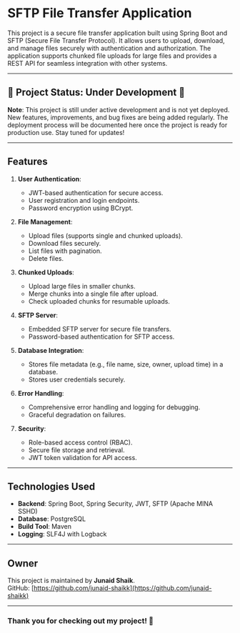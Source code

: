 # SFTP File Transfer Application

This project is a secure file transfer application built using Spring Boot and SFTP (Secure File Transfer Protocol). It allows users to upload, download, and manage files securely with authentication and authorization. The application supports chunked file uploads for large files and provides a REST API for seamless integration with other systems.

---

## 🚧 Project Status: Under Development 🚧

**Note**: This project is still under active development and is not yet deployed. New features, improvements, and bug fixes are being added regularly. The deployment process will be documented here once the project is ready for production use. Stay tuned for updates!

---

## Features

1. **User Authentication**:
    - JWT-based authentication for secure access.
    - User registration and login endpoints.
    - Password encryption using BCrypt.

2. **File Management**:
    - Upload files (supports single and chunked uploads).
    - Download files securely.
    - List files with pagination.
    - Delete files.

3. **Chunked Uploads**:
    - Upload large files in smaller chunks.
    - Merge chunks into a single file after upload.
    - Check uploaded chunks for resumable uploads.

4. **SFTP Server**:
    - Embedded SFTP server for secure file transfers.
    - Password-based authentication for SFTP access.

5. **Database Integration**:
    - Stores file metadata (e.g., file name, size, owner, upload time) in a database.
    - Stores user credentials securely.

6. **Error Handling**:
    - Comprehensive error handling and logging for debugging.
    - Graceful degradation on failures.

7. **Security**:
    - Role-based access control (RBAC).
    - Secure file storage and retrieval.
    - JWT token validation for API access.

---

## Technologies Used

- **Backend**: Spring Boot, Spring Security, JWT, SFTP (Apache MINA SSHD)
- **Database**: PostgreSQL
- **Build Tool**: Maven
- **Logging**: SLF4J with Logback

---

## Owner

This project is maintained by **Junaid Shaik**.  
GitHub: [https://github.com/junaid-shaikk](https://github.com/junaid-shaikk)

---
### Thank you for checking out my project! 🚀